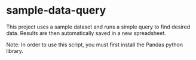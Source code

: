 # sample-data-query
This project uses a sample dataset and runs a simple query to find desired data. Results are then automatically saved in a new spreadsheet.

Note: In order to use this script, you must first install the Pandas python library.
